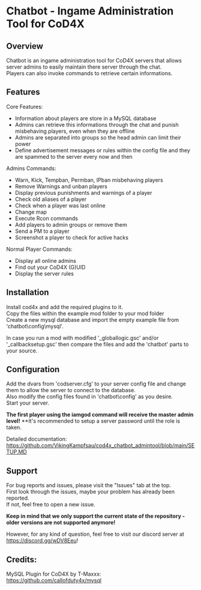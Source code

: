 # Chatbot - Ingame Administration Tool for CoD4X

## Overview

Chatbot is an ingame administration tool for CoD4X servers that allows server admins to easily maintain there server through the chat.<br/>
Players can also invoke commands to retrieve certain informations.

## Features
Core Features:
- Information about players are store in a MySQL database
- Admins can retrieve this informations through the chat and punish misbehaving players, even when they are offline
- Admins are separated into groups so the head admin can limit their power
- Define advertisement messages or rules within the config file and they are spammed to the server every now and then

Admins Commands:
- Warn, Kick, Tempban, Permban, IPban misbehaving players
- Remove Warnings and unban players
- Display previous punishments and warnings of a player
- Check old aliases of a player
- Check when a player was last online
- Change map
- Execute Rcon commands
- Add players to admin groups or remove them
- Send a PM to a player
- Screenshot a player to check for active hacks

Normal Player Commands:
- Display all online admins
- Find out your CoD4X (G)UID
- Display the server rules


## Installation

Install cod4x and add the required plugins to it.<br/>
Copy the files within the example mod folder to your mod folder<br/>
Create a new mysql database and import the empty example file from 'chatbot\config\mysql'.<br/>

In case you run a mod with modified '_globallogic.gsc' and/or '_callbacksetup.gsc' then compare the files and add the 'chatbot' parts to your source.<br/>

## Configuration

Add the dvars from 'codserver.cfg' to your server config file and change them to allow the server to connect to the database.<br/>
Also modify the config files found in 'chatbot\config\' as you desire.<br/>
Start your server.<br/>

**The first player using the iamgod command will receive the master admin level!**
**It's recommended to setup a server password until the role is taken.

Detailed documentation:
https://github.com/VikingKampfsau/cod4x_chatbot_admintool/blob/main/SETUP.MD

## Support
For bug reports and issues, please visit the "Issues" tab at the top.<br/>
First look through the issues, maybe your problem has already been reported.<br/>
If not, feel free to open a new issue.<br/>

**Keep in mind that we only support the current state of the repository - older versions are not supported anymore!**

However, for any kind of question, feel free to visit our discord server at https://discord.gg/wDV8Eeu!

## Credits:
MySQL Plugin for CoD4X by T-Maxxx:
https://github.com/callofduty4x/mysql
